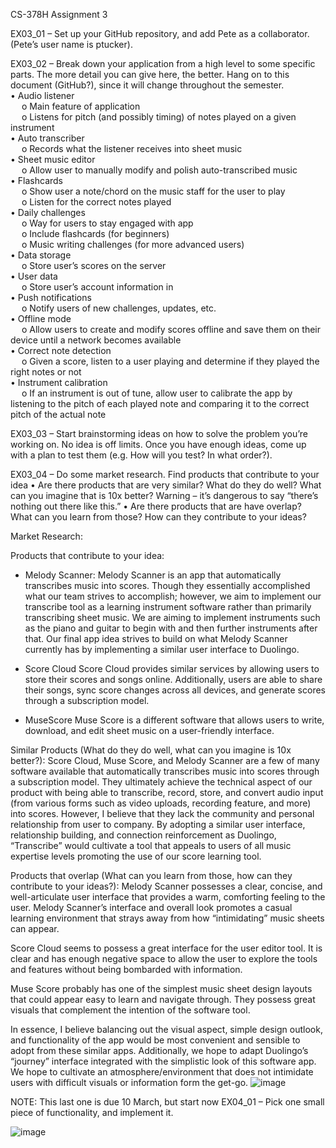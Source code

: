 CS-378H Assignment 3

EX03_01 – Set up your GitHub repository, and add Pete as a collaborator. (Pete’s user name is ptucker).

EX03_02 – Break down your application from a high level to some specific parts. The more detail you can give here, the better. Hang on to this document (GitHub?), since it will change throughout the semester.
<br />•	Audio listener
<br />&emsp;    o	Main feature of application
<br />&emsp;    o	Listens for pitch (and possibly timing) of notes played on a given instrument
<br />•	Auto transcriber
<br />&emsp;    o	Records what the listener receives into sheet music 
<br />•	Sheet music editor
<br />&emsp;    o	Allow user to manually modify and polish auto-transcribed music
<br />•	Flashcards
<br />&emsp;    o	Show user a note/chord on the music staff for the user to play
<br />&emsp;    o	Listen for the correct notes played
<br />•	Daily challenges
<br />&emsp;    o	Way for users to stay engaged with app
<br />&emsp;    o	Include flashcards (for beginners)
<br />&emsp;    o	Music writing challenges (for more advanced users)
<br />•	Data storage
<br />&emsp;    o	Store user’s scores on the server
<br />•	User data
<br />&emsp;    o	Store user’s account information in 
<br />•	Push notifications
<br />&emsp;    o	Notify users of new challenges, updates, etc.
<br />•	Offline mode
<br />&emsp;    o	Allow users to create and modify scores offline and save them on their device until a network becomes available
<br />•	Correct note detection
<br />&emsp;    o	Given a score, listen to a user playing and determine if they played the right notes or not
<br />•	Instrument calibration
<br />&emsp;    o	If an instrument is out of tune, allow user to calibrate the app by listening to the pitch of each played note and comparing it to the correct pitch of the actual note

EX03_03 – Start brainstorming ideas on how to solve the problem you’re working on. No idea is off limits. Once you have enough ideas, come up with a plan to test them (e.g. How will you test? In what order?).

EX03_04 – Do some market research. Find products that contribute to your idea
•	Are there products that are very similar? What do they do well? What can you imagine that is 10x better? Warning – it’s dangerous to say “there’s nothing out there like this.”
•	Are there products that are have overlap? What can you learn from those? How can they contribute to your ideas?

Market Research:

Products that contribute to your idea:
-	Melody Scanner:
Melody Scanner is an app that automatically transcribes music into scores. Though they essentially accomplished what our team strives to accomplish; however, we aim to implement our transcribe tool as a learning instrument software rather than primarily transcribing sheet music. We are aiming to implement instruments such as the piano and guitar to begin with and then further instruments after that. Our final app idea strives to build on what Melody Scanner currently has by implementing a similar user interface to Duolingo.

    

-	Score Cloud
Score Cloud provides similar services by allowing users to store their scores and songs online. Additionally, users are able to share their songs, sync score changes across all devices, and generate scores through a subscription model. 

   

-	MuseScore
Muse Score is a different software that allows users to write, download, and edit sheet music on a user-friendly interface. 

   




Similar Products (What do they do well, what can you imagine is 10x better?):
Score Cloud, Muse Score, and Melody Scanner are a few of many software available that automatically transcribes music into scores through a subscription model. They ultimately achieve the technical aspect of our product with being able to transcribe, record, store, and convert audio input (from various forms such as video uploads, recording feature, and more) into scores. However, I believe that they lack the community and personal relationship from user to company. By adopting a similar user interface, relationship building, and connection reinforcement as Duolingo, “Transcribe” would cultivate a tool that appeals to users of all music expertise levels promoting the use of our score learning tool.

Products that overlap (What can you learn from those, how can they contribute to your ideas?):
Melody Scanner possesses a clear, concise, and well-articulate user interface that provides a warm, comforting feeling to the user. Melody Scanner’s interface and overall look promotes a casual learning environment that strays away from how “intimidating” music sheets can appear. 

Score Cloud seems to possess a great interface for the user editor tool. It is clear and has enough negative space to allow the user to explore the tools and features without being bombarded with information. 

Muse Score probably has one of the simplest music sheet design layouts that could appear easy to learn and navigate through. They possess great visuals that complement the intention of the software tool.

In essence, I believe balancing out the visual aspect, simple design outlook, and functionality of the app would be most convenient and sensible to adopt from these similar apps. Additionally, we hope to adapt Duolingo’s “journey” interface integrated with the simplistic look of this software app. We hope to cultivate an atmosphere/environment that does not intimidate users with difficult visuals or information form the get-go. 
![image](https://user-images.githubusercontent.com/100454212/222329702-19ab642b-b1ab-49ce-b40d-661dc194a4db.png)

NOTE: This last one is due 10 March, but start now
EX04_01 – Pick one small piece of functionality, and implement it. 


![image](https://user-images.githubusercontent.com/100454212/222328136-949dfb8b-63da-4fc4-8049-2e5e1752b718.png)
